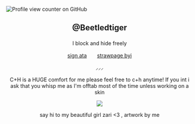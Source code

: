 ![Profile view counter on GitHub](https://komarev.com/ghpvc/?username=beetledtiger)

## <p align="center"> @Beetledtiger

<p align="center">    I block and hide freely
<p align="center"> <a href="https://beetledtiger.atabook.org">sign ata</a>　　<a href="https://beetledtiger.straw.page/">strawpage byi</a>　 <br>
<p align="center">  ⸝⸝⸝ 
<p align="center"> C+H is a HUGE comfort for me please feel free to c+h anytime! If you int i ask that you whisp me as I'm offtab most of the time unless working on a skin

<p align="center"> <img src="https://media.discordapp.net/attachments/1183525934779875348/1347919616193724457/Untitled271_20250308130942.png?ex=67cd9377&is=67cc41f7&hm=355305be24062cb09360d7a7da5b1d206ee1f3dcb3ffaaed7f48014cb1e06728&=&format=webp&quality=lossless&width=580&height=656">
<p align="center"> say hi to my beautiful girl zari <3 , artwork by me
